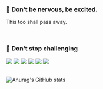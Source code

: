 ### 📍 __Don't be nervous, be excited.__

This too shall pass away.

<br>

### 📍 __Don't stop challenging__

<div style="display: felx">
    <img src="https://img.shields.io/badge/TypeScript-lightgray?style=flat&logo=TypeScript&logoColor=#007acc"/>
    <img src="https://img.shields.io/badge/JavaScript-lightgray?style=flat&logo=JavaScript&logoColor=#F7DF1E"/>
    <img src="https://img.shields.io/badge/Node.Js-lightgray?style=flat&logo=Node.js&logoColor=#339933"/>
    <img src="https://img.shields.io/badge/MySQL-lightgray?style=flat&logo=MySQL&logoColor=#4479A1"/>
    <img src="https://img.shields.io/badge/Git-lightgray?style=flat&logo=GIt&logoColor=#F05032"/>
    <img src="https://img.shields.io/badge/Github-lightgray?style=flat&logo=Github&logoColor=#181717"/>
</div>

<br>

![Anurag's GitHub stats](https://github-readme-stats.vercel.app/api?username=sangwoong03&show_icons=true&theme=swift)
